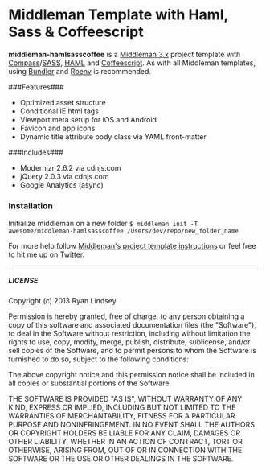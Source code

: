 # Middleman Template with Haml, Sass & Coffeescript

**middleman-hamlsasscoffee** is a [Middleman 3.x](http://middlemanapp.com/) project template with [Compass](http://compass-style.org)/[SASS](http://sass-lang.com/), [HAML](http://haml-lang.com/) and [Coffeescript](http://coffeescript.org). As with all Middleman templates, using [Bundler](http://gembundler.com/) and [Rbenv](https://github.com/sstephenson/rbenv/) is recommended.

###Features###
* Optimized asset structure
* Conditional IE html tags
* Viewport meta setup for iOS and Android
* Favicon and app icons
* Dynamic title attribute body class via YAML front-matter

###Includes###
* Modernizr 2.6.2 via cdnjs.com
* jQuery 2.0.3 via cdnjs.com
* Google Analytics (async)

### Installation ###
 
Initialize middleman on a new folder `$ middleman init -T awesome/middleman-hamlsasscoffee /Users/dev/repo/new_folder_name`


For more help follow [Middleman's project template instructions](http://middlemanapp.com/getting-started/welcome/) or feel free to hit me up on [Twitter](http://twitter.com/pixelsonly).

---

##### LICENSE #####

Copyright (c) 2013 Ryan Lindsey

Permission is hereby granted, free of charge, to any person obtaining
a copy of this software and associated documentation files (the
"Software"), to deal in the Software without restriction, including
without limitation the rights to use, copy, modify, merge, publish,
distribute, sublicense, and/or sell copies of the Software, and to
permit persons to whom the Software is furnished to do so, subject to
the following conditions:

The above copyright notice and this permission notice shall be
included in all copies or substantial portions of the Software.

THE SOFTWARE IS PROVIDED "AS IS", WITHOUT WARRANTY OF ANY KIND,
EXPRESS OR IMPLIED, INCLUDING BUT NOT LIMITED TO THE WARRANTIES OF
MERCHANTABILITY, FITNESS FOR A PARTICULAR PURPOSE AND
NONINFRINGEMENT. IN NO EVENT SHALL THE AUTHORS OR COPYRIGHT HOLDERS BE
LIABLE FOR ANY CLAIM, DAMAGES OR OTHER LIABILITY, WHETHER IN AN ACTION
OF CONTRACT, TORT OR OTHERWISE, ARISING FROM, OUT OF OR IN CONNECTION
WITH THE SOFTWARE OR THE USE OR OTHER DEALINGS IN THE SOFTWARE.
